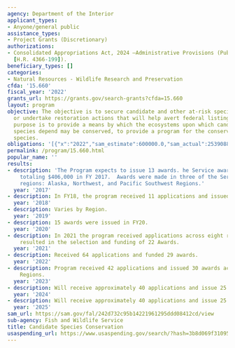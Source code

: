 ```yaml
---
agency: Department of the Interior
applicant_types:
- Anyone/general public
assistance_types:
- Project Grants (Discretionary)
authorizations:
- Consolidated Appropriations Act, 2024 —Administrative Provisions (Pub. L. 118-42
  [H.R. 4366-199]).
beneficiary_types: []
categories:
- Natural Resources - Wildlife Research and Preservation
cfda: '15.660'
fiscal_year: '2022'
grants_url: https://grants.gov/search-grants?cfda=15.660
layout: program
objective: The objective is to secure candidate and other at-risk species information
  or undertake restoration actions that will help avert federal listing of species.  The
  purpose is to provide a means by which the ecosystems upon which candidate and at-risk
  species depend may be conserved, to provide a program for the conservation of these
  species.
obligations: '[{"x":"2022","sam_estimate":600000.0,"sam_actual":2539088.0,"usa_spending_actual":537346.0},{"x":"2023","sam_estimate":500000.0,"sam_actual":2308817.0,"usa_spending_actual":296643.0},{"x":"2024","sam_estimate":1500000.0,"sam_actual":0.0,"usa_spending_actual":121172.89}]'
permalink: /program/15.660.html
popular_name: ''
results:
- description: 'The Program expects to issue 13 awards. he Service awarded 16 grants
    totaling $406,000 in FY 2017.  Awards were made in three of the Service’s eight
    regions: Alaska, Northwest, and Pacific Southwest Regions.'
  year: '2017'
- description: In FY18, the program received 11 applications and issued 11 awards.
  year: '2018'
- description: Varies by Region.
  year: '2019'
- description: 15 awards were issued in FY20.
  year: '2020'
- description: In 2021 the program received applications across eight regions and
    resulted in the selection and funding of 22 Awards.
  year: '2021'
- description: Received 64 applications and funded 29 awards.
  year: '2022'
- description: Program received 42 applications and issued 30 awards across all FWS
    Regions.
  year: '2023'
- description: Will receive approximately 40 applications and issue 25 awards.
  year: '2024'
- description: Will receive approximately 40 applications and issue 25 awards.
  year: '2025'
sam_url: https://sam.gov/fal/242d732c95b14221961295ddd08412cd/view
sub-agency: Fish and Wildlife Service
title: Candidate Species Conservation
usaspending_url: https://www.usaspending.gov/search/?hash=3b8d069f310959bed6298c141d938c1b
---
```

